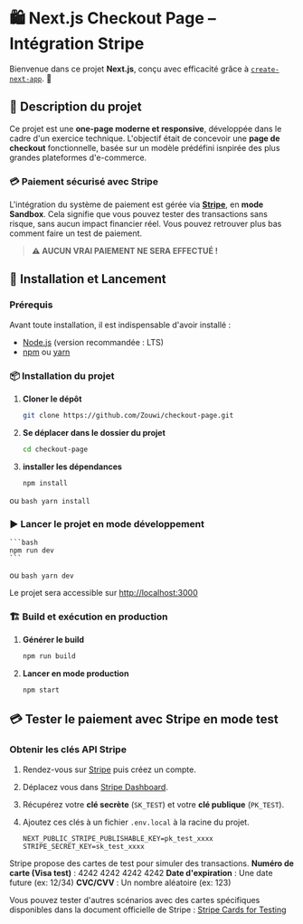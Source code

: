 # 🛍️ Next.js Checkout Page – Intégration Stripe

Bienvenue dans ce projet **Next.js**, conçu avec efficacité grâce à [`create-next-app`](https://github.com/vercel/next.js/tree/canary/packages/create-next-app). 🚀

## 🛒 Description du projet

Ce projet est une **one-page moderne et responsive**, développée dans le cadre d'un exercice technique. L'objectif était de concevoir une **page de checkout** fonctionnelle, basée sur un modèle prédéfini isnpirée des plus grandes plateformes d'e-commerce.

### 💳 Paiement sécurisé avec Stripe

L'intégration du système de paiement est gérée via [**Stripe**](https://stripe.com/fr), en **mode Sandbox**. Cela signifie que vous pouvez tester des transactions sans risque, sans aucun impact financier réel. Vous pouvez retrouver plus bas comment faire un test de paiement.

> **⚠️ AUCUN VRAI PAIEMENT NE SERA EFFECTUÉ !**

## 🚀 Installation et Lancement

### Prérequis
Avant toute installation, il est indispensable d'avoir installé :
- [Node.js](https://nodejs.org/) (version recommandée : LTS)
- [npm](https://www.npmjs.com/) ou [yarn](https://yarnpkg.com/)

### 📦 Installation du projet
1. **Cloner le dépôt**
   ```bash
   git clone https://github.com/Zouwi/checkout-page.git
   ```

2. **Se déplacer dans le dossier du projet**
    ```bash
    cd checkout-page
    ```

3. **installer les dépendances**
    ```bash
    npm install
    ```
ou
    ```bash
    yarn install
    ```

### ▶️ Lancer le projet en mode développement
    ```bash
    npm run dev
    ```
ou
    ```bash
    yarn dev
    ```

Le projet sera accessible sur [http://localhost:3000](http://localhost:3000)

### 🏗️ Build et exécution en production
1. **Générer le build**
    ```bash
    npm run build
    ```

2. **Lancer en mode production**
    ```bash
    npm start
    ```
## 💳 Tester le paiement avec Stripe en mode test

### Obtenir les clés API Stripe
1. Rendez-vous sur [Stripe](https://stripe.com/fr) puis créez un compte.
1. Déplacez vous dans [Stripe Dashboard](https://dashboard.stripe.com/test/apikeys).
2. Récupérez votre **clé secrète** (`SK_TEST`) et votre **clé publique** (`PK_TEST`).
3. Ajoutez ces clés à un fichier `.env.local` à la racine du projet.

    ```env
    NEXT_PUBLIC_STRIPE_PUBLISHABLE_KEY=pk_test_xxxx
    STRIPE_SECRET_KEY=sk_test_xxxx
    ```

Stripe propose des cartes de test pour simuler des transactions.
**Numéro de carte (Visa test)** : 4242 4242 4242 4242
**Date d'expiration** : Une date future (ex: 12/34)
**CVC/CVV** : Un nombre aléatoire (ex: 123)

Vous pouvez tester d'autres scénarios avec des cartes spécifiques disponibles dans la document officielle de Stripe : [Stripe Cards for Testing](https://docs.stripe.com/testing#international-cards)

